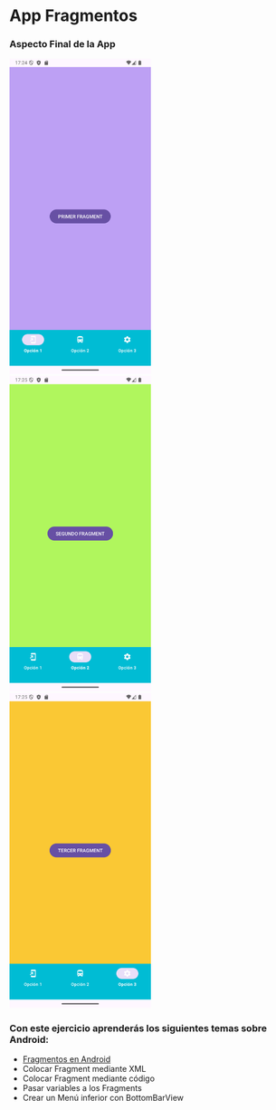 # App Fragmentos

### Aspecto Final de la App

<img src="../../img/12_1.png" alt="App Fragments" width="250" /> &nbsp;
<img src="../../img/12_2.png" alt="App Fragments" width="250" />&nbsp;
<img src="../../img/12_3.png" alt="App Fragments" width="250" />

### Con este ejercicio aprenderás los siguientes temas sobre Android:

- [Fragmentos en Android](https://developer.android.com/guide/fragments?hl=es-419)
- Colocar Fragment mediante XML
- Colocar Fragment mediante código
- Pasar variables a los Fragments
- Crear un Menú inferior con BottomBarView